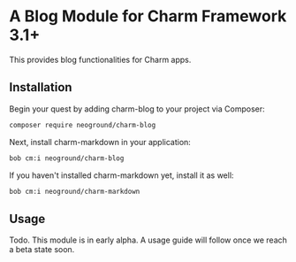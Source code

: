 # A Blog Module for Charm Framework 3.1+

This provides blog functionalities for Charm apps.

## Installation

Begin your quest by adding charm-blog to your project via Composer:

```bash
composer require neoground/charm-blog
```

Next, install charm-markdown in your application:

```bash
bob cm:i neoground/charm-blog
```

If you haven't installed charm-markdown yet, install it as well:

```bash
bob cm:i neoground/charm-markdown
```

## Usage

Todo. This module is in early alpha. A usage guide will follow once we reach a beta state soon.
